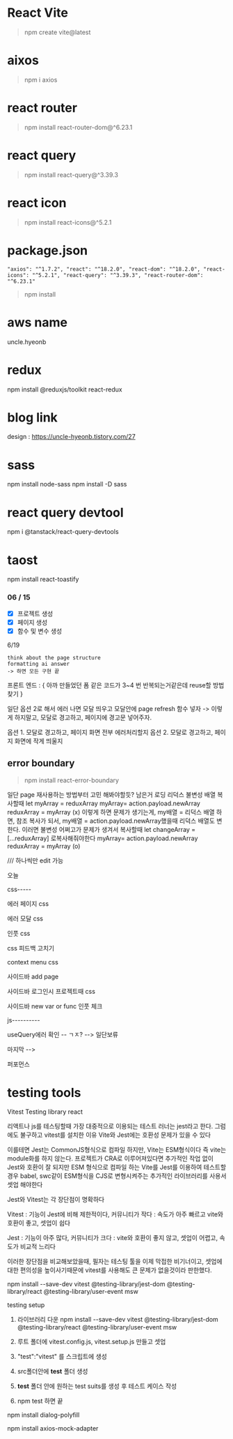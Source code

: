 # React Vite

> npm create vite@latest

# aixos

> npm i axios

# react router

> npm install react-router-dom@^6.23.1

# react query

> npm install react-query@^3.39.3

# react icon

> npm install react-icons@^5.2.1

# package.json

`"axios": "^1.7.2",
"react": "^18.2.0",
"react-dom": "^18.2.0",
"react-icons": "^5.2.1",
"react-query": "^3.39.3",
"react-router-dom": "^6.23.1"`

> npm install

# aws name

uncle.hyeonb

# redux

npm install @reduxjs/toolkit react-redux

# blog link

design : https://uncle-hyeonb.tistory.com/27

# sass

npm install node-sass
npm install -D sass

# react query devtool

npm i @tanstack/react-query-devtools

# taost

npm install react-toastify

### 06 / 15

-   [x] 프로젝트 생성
-   [x] 페이지 생성
-   [x] 함수 및 변수 생성

6/19

    think about the page structure
    formatting ai answer
    -> 하면 모든 구현 끝

프론트 엔드 : {
아까 만들었던 폼 같은 코드가 3~4 번 반복되는거같은데 reuse할 방법 찾기
}

일단 옵션 2로 해서 에러 나면 모달 띄우고 모달안에 page refresh 함수 넣자 -> 이렇게 하지말고, 모달로 경고하고, 페이지에 경고문 넣어주자.

옵션 1. 모달로 경고하고, 페이지 화면 전부 에러처리할지
옵션 2. 모달로 경고하고, 페이지 화면에 작게 띄울지

## error boundary

> npm install react-error-boundary

일단 page 재사용하는 방법부터 고민 해봐야할듯?
남은거
로딩
리덕스 불변성
배열 복사할때
let myArray = reduxArray
myArray= action.payload.newArray
reduxArray = myArray
(x)
이렇게 하면 문제가 생기는게, my배열 = 리덕스 배열 하면, 참조 복사가 되서, my배열 = action.payload.newArray했을때 리덕스 배열도 변한다. 이러면 불변성 어쩌고가 문제가 생겨서
복사할때
let changeArray = [...reduxArray] 로복사해줘야한다
myArray= action.payload.newArray
reduxArray = myArray
(o)

/// 하나씩만 edit 가능

오늘

css-----

에러 페이지 css

에러 모달 css

인풋 css

css 피드백 고치기

context menu css

사이드바 add page

사이드바 로그인시 프로젝트때 css

사이드바 new var or func 인풋 체크

js----------

useQuery에러 확인 -- ㄱㅈ? --> 일단보류

마지막 -->

퍼포먼스

# testing tools

Vitest
Testing library react

리액트나 js를 테스팅할때 가장 대중적으로 이용되는 테스트 러너는 jest라고 한다. 그럼에도 불구하고 vitest를 설치한 이유 Vite와 Jest에는 호환성 문제가 있을 수 있다

이를테면 Jest는 CommonJS형식으로 컴파일 하지만, Vite는 ESM형식이다 즉 vite는 module화를 하지 않는다. 프로젝트가 CRA로 이루어져있다면 추가적인 작업 없이 Jest와 호환이 잘 되지만 ESM 형식으로 컴파일 하는 Vite를 Jest를 이용하여 테스트할 경우 babel, swc같이 ESM형식을 CJS로 변형시켜주는 추가적인 라이브러리를 사용서 셋업 해야한다

Jest와 Vitest는 각 장단점이 명확하다

Vitest : 기능이 Jest에 비해 제한적이다, 커뮤니티가 작다
: 속도가 아주 빠르고 vite와 호환이 좋고, 셋업이 쉽다

Jest : 기능이 아주 많다, 커뮤니티가 크다
: vite와 호환이 좋지 않고, 셋업이 어렵고, 속도가 비교적 느리다

이러한 장단점을 비교해보았을때, 필자는 테스팅 툴을 이제 막접한 비기너이고, 셋업에대한 편의성을 높이사기때문에 vitest를 사용해도 큰 문제가 없을것이라 판한했다.

npm install --save-dev vitest @testing-library/jest-dom @testing-library/react @testing-library/user-event msw

testing setup

1. 라이브러리 다운
   npm install --save-dev vitest @testing-library/jest-dom @testing-library/react @testing-library/user-event msw

2. 루트 폴더에 vitest.config.js, vitest.setup.js 만들고 셋업

3. "test":"vitest" 를 스크립트에 생성

4. src폴더안에 **test** 폴더 생성

5. **test** 폴더 안에 원하는 test suits를 생성 후 테스트 케이스 작성

6. npm test 하면 끝

npm install dialog-polyfill

npm install axios-mock-adapter
